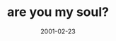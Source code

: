---
layout: base.njk
title : 'are you my soul?' 
view_title : 'are you my soul?' 
year : '2001' 
date : '2001-02-23' 
img_file : '/drawing/areyoumysoul.png' 
html_file : 'areyoumysoul' 
next_html : 'findyou.html' 
year_order : '41' 
permalink : "title/{{html_file}}.html"
---